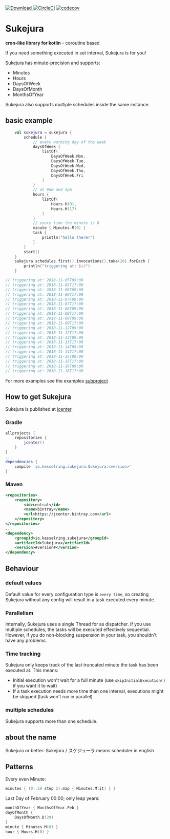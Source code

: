 [ ![Download](https://api.bintray.com/packages/ingwersaft/Sukejura/Sukejura/images/download.svg) ](https://bintray.com/ingwersaft/Sukejura/Sukejura/_latestVersion)
[![CircleCI](https://circleci.com/gh/Ingwersaft/sukejura/tree/master.svg?style=svg)](https://circleci.com/gh/Ingwersaft/sukejura/tree/master)
[![codecov](https://codecov.io/gh/Ingwersaft/sukejura/branch/master/graph/badge.svg)](https://codecov.io/gh/Ingwersaft/sukejura)

# Sukejura
**cron-like library for kotlin** - coroutine based

If you need something executed in set interval, Sukejura is for you!

Sukejura has minute-precision and supports:
 * Minutes
 * Hours
 * DaysOfWeek
 * DaysOfMonth
 * MonthsOfYear

Sukejura also supports multiple schedules inside the same instance.

## basic example

```kotlin
    val sukejura = sukejura {
        schedule {
            // every working day of the week
            daysOfWeek {
                listOf(
                    DaysOfWeek.Mon,
                    DaysOfWeek.Tue,
                    DaysOfWeek.Wed,
                    DaysOfWeek.Thu,
                    DaysOfWeek.Fri
                )
            }
            // at 9am and 5pm
            hours {
                listOf(
                    Hours.H(9),
                    Hours.H(17)
                )
            }
            // every time the minute is 0
            minute { Minutes.M(0) }
            task {
                println("hello there!")
            }
        }
        start()
    }
    sukejura.schedules.first().invocations().take(20).forEach {
        println("triggering at: $it")
    }

// triggering at: 2018-11-05T09:00
// triggering at: 2018-11-05T17:00
// triggering at: 2018-11-06T09:00
// triggering at: 2018-11-06T17:00
// triggering at: 2018-11-07T09:00
// triggering at: 2018-11-07T17:00
// triggering at: 2018-11-08T09:00
// triggering at: 2018-11-08T17:00
// triggering at: 2018-11-09T09:00
// triggering at: 2018-11-09T17:00
// triggering at: 2018-11-12T09:00
// triggering at: 2018-11-12T17:00
// triggering at: 2018-11-13T09:00
// triggering at: 2018-11-13T17:00
// triggering at: 2018-11-14T09:00
// triggering at: 2018-11-14T17:00
// triggering at: 2018-11-15T09:00
// triggering at: 2018-11-15T17:00
// triggering at: 2018-11-16T09:00
// triggering at: 2018-11-16T17:00
```

For more examples see the examples [subproject](tree/master/examples)

## How to get Sukejura
Sukejura is published at [jcenter](https://bintray.com/ingwersaft/Sukejura/Sukejura).
### Gradle
```groovy
allprojects {
    repositories {
        jcenter()
    }
}
...
dependencies {
    compile 'io.kesselring.sukejura:Sukejura:<version>'
}
```
### Maven
```xml
<repositories>
    <repository>
        <id>central</id>
        <name>bintray</name>
        <url>https://jcenter.bintray.com</url>
    </repository>
</repositories>
...
<dependency>
    <groupId>io.kesselring.sukejura</groupId>
    <artifactId>Sukejura</artifactId>
    <version>#version#</version>
</dependency>
```

## Behaviour
### default values
Default value for every configuration type is `every time`, so creating Sukejura without any
config will result in a task executed every minute.
### Parallelism
Internally, Sukejura uses a single Thread for as dispatcher. 
If you use multiple schedules, the tasks will be executed effectively sequential.
However, if you do non-blocking suspension in your task, you shouldn't have any problems.
### Time tracking
Sukejura only keeps track of the last truncated minute the task has been executed at.
This means:
 * Initial execution won't wait for a full minute (use `skipInitialExecution()` if you want it to wait)
 * If a task execution needs more time than one interval, 
 executions might be skipped (task won't run in parallel)
### multiple schedules
Sukejura supports more than one schedule. 
## about the name

Sukejura or better: Sukejūra / スケジューラ means scheduler in english

## Patterns

Every even Minute:
```kotlin
minutes { (0..59 step 2).map { Minutes.M(it) } }
```

Last Day of February 00:00; only leap years:
```kotlin
monthOfYear { MonthsOfYear.Feb }
dayOfMonth {
    DaysOfMonth.D(29)
}
minute { Minutes.M(0) }
hour { Hours.H(0) }
```